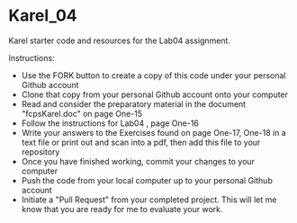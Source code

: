 Karel_04
======

Karel starter code and resources for the Lab04 assignment.

Instructions:
* Use the FORK button to create a copy of this code under your personal Github account
* Clone that copy from your personal Github account onto your computer
* Read and consider the preparatory material in the document "fcpsKarel.doc" on page One-15
* Follow the instructions for Lab04 , page One-16
* Write your answers to the Exercises found on page One-17, One-18 in a text file or print out and scan into a pdf, then add this file to your repository
* Once you have finished working, commit your changes to your computer
* Push the code from your local computer up to your personal Github account
* Initiate a "Pull Request" from your completed project.  This will let me know that you are ready for me to evaluate your work.
